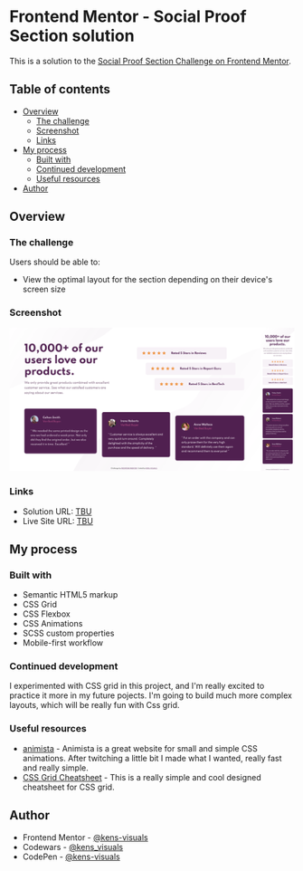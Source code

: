 # Frontend Mentor - Social Proof Section solution

This is a solution to the [Social Proof Section Challenge on Frontend Mentor](https://www.frontendmentor.io/challenges/social-proof-section-6e0qTv_bA).

## Table of contents

- [Overview](#overview)
  - [The challenge](#the-challenge)
  - [Screenshot](#screenshot)
  - [Links](#links)
- [My process](#my-process)
  - [Built with](#built-with)
  - [Continued development](#continued-development)
  - [Useful resources](#useful-resources)
- [Author](#author)

## Overview

### The challenge

Users should be able to:

- View the optimal layout for the section depending on their device's screen size

### Screenshot

![screenshot](./images/screenshot.png)

### Links

- Solution URL: [TBU](https://your-solution-url.com)
- Live Site URL: [TBU](https://your-live-site-url.com)

## My process

### Built with

- Semantic HTML5 markup
- CSS Grid
- CSS Flexbox
- CSS Animations
- SCSS custom properties
- Mobile-first workflow

### Continued development

I experimented with CSS grid in this project, and I'm really excited to practice it more in my future pojects. I'm going to build much more complex layouts, which will be really fun with Css grid.

### Useful resources

- [animista](https://animista.net/) - Animista is a great website for small and simple CSS animations. After twitching a little bit I made what I wanted, really fast and really simple.
- [CSS Grid Cheatsheet](https://yoksel.github.io/grid-cheatsheet/) - This is a really simple and cool designed cheatsheet for CSS grid.

## Author

- Frontend Mentor - [@kens-visuals](https://www.frontendmentor.io/profile/kens-visuals)
- Codewars - [@kens_visuals](https://www.codewars.com/users/kens_visuals)
- CodePen - [@kens-visuals](https://codepen.io/kens-visuals)
